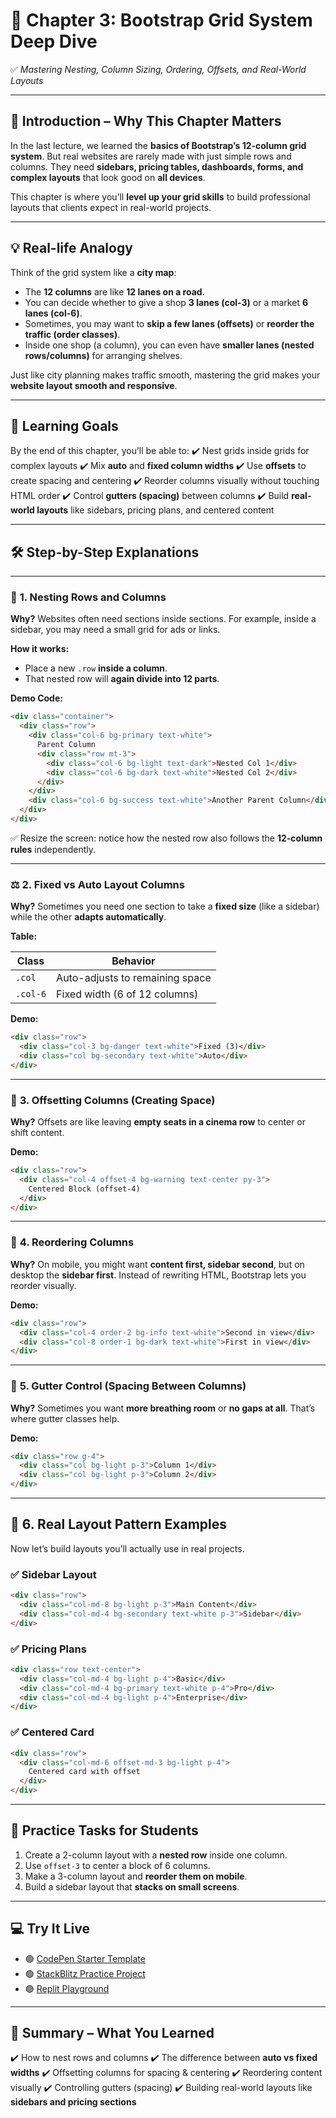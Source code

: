 # 📘 **Chapter 3: Bootstrap Grid System Deep Dive**

✅ *Mastering Nesting, Column Sizing, Ordering, Offsets, and Real-World Layouts*

---

## 📖 **Introduction – Why This Chapter Matters**

In the last lecture, we learned the **basics of Bootstrap’s 12-column grid system**. But real websites are rarely made with just simple rows and columns.
They need **sidebars, pricing tables, dashboards, forms, and complex layouts** that look good on **all devices**.

This chapter is where you’ll **level up your grid skills** to build professional layouts that clients expect in real-world projects.

---

## 💡 **Real-life Analogy**

Think of the grid system like a **city map**:

* The **12 columns** are like **12 lanes on a road**.
* You can decide whether to give a shop **3 lanes (col-3)** or a market **6 lanes (col-6)**.
* Sometimes, you may want to **skip a few lanes (offsets)** or **reorder the traffic (order classes)**.
* Inside one shop (a column), you can even have **smaller lanes (nested rows/columns)** for arranging shelves.

Just like city planning makes traffic smooth, mastering the grid makes your **website layout smooth and responsive**.

---

## 🎯 **Learning Goals**

By the end of this chapter, you’ll be able to:
✔️ Nest grids inside grids for complex layouts
✔️ Mix **auto** and **fixed column widths**
✔️ Use **offsets** to create spacing and centering
✔️ Reorder columns visually without touching HTML order
✔️ Control **gutters (spacing)** between columns
✔️ Build **real-world layouts** like sidebars, pricing plans, and centered content

---

## 🛠 **Step-by-Step Explanations**

---

### 🔄 **1. Nesting Rows and Columns**

**Why?**
Websites often need sections inside sections. For example, inside a sidebar, you may need a small grid for ads or links.

**How it works:**

* Place a new `.row` **inside a column**.
* That nested row will **again divide into 12 parts**.

**Demo Code:**

```html
<div class="container">
  <div class="row">
    <div class="col-6 bg-primary text-white">
      Parent Column
      <div class="row mt-3">
        <div class="col-6 bg-light text-dark">Nested Col 1</div>
        <div class="col-6 bg-dark text-white">Nested Col 2</div>
      </div>
    </div>
    <div class="col-6 bg-success text-white">Another Parent Column</div>
  </div>
</div>
```

✅ Resize the screen: notice how the nested row also follows the **12-column rules** independently.

---

### ⚖️ **2. Fixed vs Auto Layout Columns**

**Why?**
Sometimes you need one section to take a **fixed size** (like a sidebar) while the other **adapts automatically**.

**Table:**

| Class    | Behavior                        |
| -------- | ------------------------------- |
| `.col`   | Auto-adjusts to remaining space |
| `.col-6` | Fixed width (6 of 12 columns)   |

**Demo:**

```html
<div class="row">
  <div class="col-3 bg-danger text-white">Fixed (3)</div>
  <div class="col bg-secondary text-white">Auto</div>
</div>
```

---

### 🧭 **3. Offsetting Columns (Creating Space)**

**Why?**
Offsets are like leaving **empty seats in a cinema row** to center or shift content.

**Demo:**

```html
<div class="row">
  <div class="col-4 offset-4 bg-warning text-center py-3">
    Centered Block (offset-4)
  </div>
</div>
```

---

### 🔄 **4. Reordering Columns**

**Why?**
On mobile, you might want **content first, sidebar second**, but on desktop the **sidebar first**. Instead of rewriting HTML, Bootstrap lets you reorder visually.

**Demo:**

```html
<div class="row">
  <div class="col-4 order-2 bg-info text-white">Second in view</div>
  <div class="col-8 order-1 bg-dark text-white">First in view</div>
</div>
```

---

### 🎨 **5. Gutter Control (Spacing Between Columns)**

**Why?**
Sometimes you want **more breathing room** or **no gaps at all**. That’s where gutter classes help.

**Demo:**

```html
<div class="row g-4">
  <div class="col bg-light p-3">Column 1</div>
  <div class="col bg-light p-3">Column 2</div>
</div>
```

---

## 💼 **6. Real Layout Pattern Examples**

Now let’s build layouts you’ll actually use in real projects.

### ✅ Sidebar Layout

```html
<div class="row">
  <div class="col-md-8 bg-light p-3">Main Content</div>
  <div class="col-md-4 bg-secondary text-white p-3">Sidebar</div>
</div>
```

### ✅ Pricing Plans

```html
<div class="row text-center">
  <div class="col-md-4 bg-light p-4">Basic</div>
  <div class="col-md-4 bg-primary text-white p-4">Pro</div>
  <div class="col-md-4 bg-light p-4">Enterprise</div>
</div>
```

### ✅ Centered Card

```html
<div class="row">
  <div class="col-md-6 offset-md-3 bg-light p-4">
    Centered card with offset
  </div>
</div>
```

---

## 🧠 **Practice Tasks for Students**

1. Create a 2-column layout with a **nested row** inside one column.
2. Use `offset-3` to center a block of 6 columns.
3. Make a 3-column layout and **reorder them on mobile**.
4. Build a sidebar layout that **stacks on small screens**.

---

## 💻 **Try It Live**

* 🟢 [CodePen Starter Template](https://codepen.io/)
* 🟢 [StackBlitz Practice Project](https://stackblitz.com/)
* 🟢 [Replit Playground](https://replit.com/)

---

## 🎥 **Summary – What You Learned**

✔️ How to nest rows and columns
✔️ The difference between **auto vs fixed widths**
✔️ Offsetting columns for spacing & centering
✔️ Reordering content visually
✔️ Controlling gutters (spacing)
✔️ Building real-world layouts like **sidebars and pricing sections**
